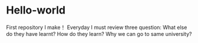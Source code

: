 # Hello-world
First repository I make！
Everyday I must review three question: What else do they have learnt? How do they learn? Why we can go to same university?
